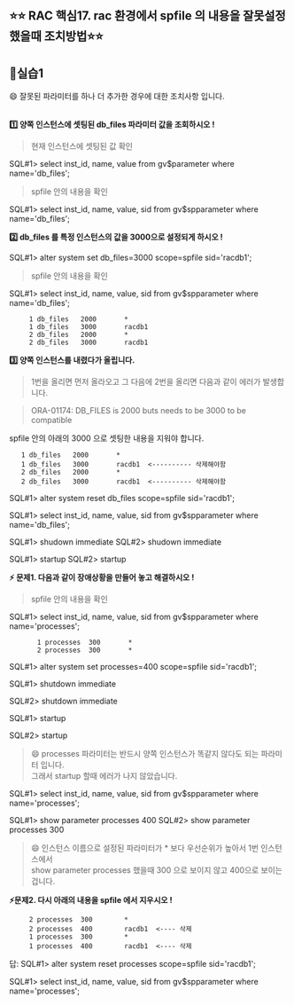 
## ⭐⭐ RAC 핵심17. rac 환경에서 spfile 의 내용을 잘못설정했을때 조치방법⭐⭐

## **💎실습1**

😄 잘못된 파라미터를 하나 더 추가한 경우에 대한 조치사항 입니다.  
&nbsp;
&nbsp;

**1️⃣ 양쪽 인스턴스에 셋팅된 db_files 파라미터 값을 조회하시오 !**

> 현재 인스턴스에 셋팅된 값 확인 

  SQL#1> select  inst_id, name, value
               from gv$parameter
               where name='db_files';

> spfile 안의 내용을 확인

  SQL#1> select  inst_id, name, value, sid
               from gv$spparameter
               where name='db_files';

**2️⃣ db_files 를 특정 인스턴스의 값을 3000으로 설정되게 하시오 !**

  SQL#1> alter   system  set  db_files=3000  scope=spfile  sid='racdb1';

> spfile 안의 내용을 확인

SQL#1> select  inst_id, name, value, sid
             from gv$spparameter
             where name='db_files';

         1 db_files   2000       *
         1 db_files   3000       racdb1
         2 db_files   2000       *
         2 db_files   3000       racdb1

 **3️⃣ 양쪽 인스턴스를 내렸다가 올립니다.**  

> 1번을 올리면 먼저 올라오고 그 다음에 2번을 올리면 다음과 같이 에러가 발생합니다.

> ORA-01174: DB_FILES is 2000 buts needs to be 3000 to be compatible

spfile 안의  아래의 3000 으로 셋팅한 내용을 지워야 합니다. 


       1 db_files   2000       *
       1 db_files   3000       racdb1  <---------- 삭제해야함
       2 db_files   2000       *
       2 db_files   3000       racdb1  <---------- 삭제해야함

  SQL#1> alter  system   reset  db_files   scope=spfile  sid='racdb1'; 
  
  SQL#1> select  inst_id, name, value, sid
               from gv$spparameter
               where name='db_files';

  SQL#1> shudown  immediate
  SQL#2> shudown  immediate
  
  SQL#1> startup
  SQL#2> startup

**⚡ 문제1.  다음과 같이 장애상황을 만들어 놓고 해결하시오 !**

> spfile 안의 내용을 확인  

  SQL#1> select  inst_id, name, value, sid
               from gv$spparameter
               where name='processes';
  
           1 processes  300       *
           2 processes  300       *

  SQL#1> alter  system  set  processes=400  scope=spfile  sid='racdb1';  
  
  SQL#1> shutdown immediate  
  
  SQL#2> shutdown immediate  
  
  SQL#1> startup  
  
  SQL#2> startup  
  

>  😄 processes 파라미터는 반드시 양쪽 인스턴스가 똑같지 않다도 되는 파라미터 입니다.  
>      그래서 startup 할때 에러가 나지 않았습니다.

  SQL#1> select  inst_id, name, value, sid
               from  gv$spparameter
               where name='processes';
  
  SQL#1> show  parameter  processes    400
  SQL#2> show  parameter  processes    300

>  😄 인스턴스 이름으로 설정된 파라미터가 * 보다 우선순위가 높아서 1번 인스턴스에서  
>     show parameter processes 했을때 300 으로 보이지 않고 400으로 보이는겁니다.

**⚡문제2.  다시  아래의 내용을 spfile 에서 지우시오 !**


         2 processes  300        *
         2 processes  400        racdb1  <---- 삭제
         1 processes  300        *
         1 processes  400        racdb1  <---- 삭제

답: 
  SQL#1> alter   system  reset  processes   scope=spfile  sid='racdb1';
  
  SQL#1> select  inst_id, name, value, sid
               from gv$spparameter
               where name='processes';

